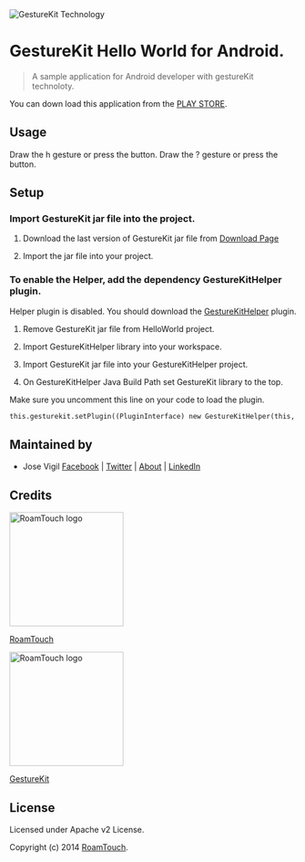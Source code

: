 <img src="http://www.gesturekit.com/wp-content/uploads/2014/05/colash_largo.png" alt="GestureKit Technology">

# GestureKit Hello World for Android.

> A sample application for Android developer with gestureKit technoloty. 

You can down load this application from the [PLAY STORE](https://play.google.com/store/apps/details?id=com.roamtouch.gesturekit.gesturekithelloworld).

## Usage  

Draw the h gesture or press the button. 
Draw the ? gesture or press the button.

## Setup

### Import GestureKit jar file into the project. 

1) Download the last version of GestureKit jar file from [Download Page](http://www.gesturekit.com/learn/downloads/)

2) Import the jar file into your project.  

### To enable the Helper, add the dependency GestureKitHelper plugin.

Helper plugin is disabled. You should download the [GestureKitHelper](https://github.com/RoamTouch/gesturekit-helper-android) plugin.

1) Remove GestureKit jar file from HelloWorld project. 

2) Import GestureKitHelper library into your workspace.

3) Import GestureKit jar file into your GestureKitHelper project. 

4) On GestureKitHelper Java Build Path set GestureKit library to the top.

Make sure you uncomment this line on your code to load the plugin.  

```html
this.gesturekit.setPlugin((PluginInterface) new GestureKitHelper(this, this.gesturekit));
```

## Maintained by
- Jose Vigil
[Facebook](https://www.facebook.com/jose.vigil.1973) | [Twitter](https://twitter.com/JoseVigil) | [About](http://about.me/josevigil) | [LinkedIn](https://www.linkedin.com/in/josemanuelvigil) 

## Credits

<img src="http://www.roamtouch.com/wp-content/uploads/2014/06/logo.png" width="200" alt="RoamTouch logo">

[RoamTouch](http://roamtouch.com)

<img src="http://www.gesturekit.com/wp-content/uploads/2014/05/logogkblue.png" width="200" alt="RoamTouch logo">

[GestureKit](http://www.gesturekit.com)

## License
Licensed under Apache v2 License.

Copyright (c) 2014 [RoamTouch](http://github.com/RoamTouch). 

